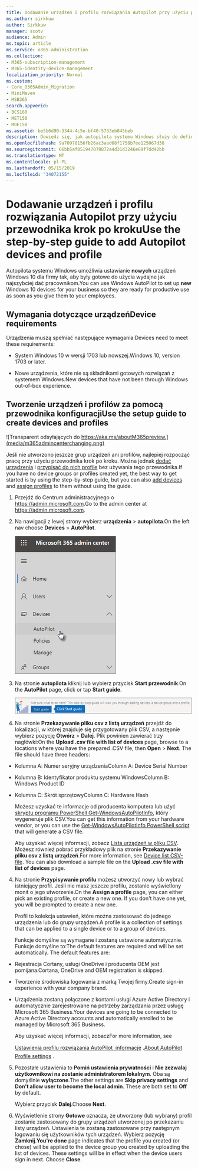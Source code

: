 ```yaml
---
title: Dodawanie urządzeń i profilu rozwiązania Autopilot przy użyciu przewodnika krok po kroku
ms.author: sirkkuw
author: Sirkkuw
manager: scotv
audience: Admin
ms.topic: article
ms.service: o365-administration
ms.collection:
- M365-subscription-management
- M365-identity-device-management
localization_priority: Normal
ms.custom:
- Core_O365Admin_Migration
- MiniMaven
- MSB365
search.appverid:
- BCS160
- MET150
- MOE150
ms.assetid: be5b6d90-3344-4c5e-bf40-5733eb845beb
description: Dowiedz się, jak autopilota systemu Windows służy do definiowania nowych urządzeń Windows 10 dla Twojej firmy.
ms.openlocfilehash: 9a70978156fb26ac3aad08f1758b7ee125067d38
ms.sourcegitcommit: 66bb5af851947078872a4d31d3246e69f7dd42bb
ms.translationtype: MT
ms.contentlocale: pl-PL
ms.lasthandoff: 05/15/2019
ms.locfileid: "34072155"
---
```

# <a name="use-the-step-by-step-guide-to-add-autopilot-devices-and-profile"></a><span data-ttu-id="5ad40-103">Dodawanie urządzeń i profilu rozwiązania Autopilot przy użyciu przewodnika krok po kroku</span><span class="sxs-lookup"><span data-stu-id="5ad40-103">Use the step-by-step guide to add Autopilot devices and profile</span></span>

<span data-ttu-id="5ad40-104">Autopilota systemu Windows umożliwia ustawianie **nowych** urządzeń Windows 10 dla firmy tak, aby były gotowe do użycia wydajne jak najszybciej dać pracownikom.</span><span class="sxs-lookup"><span data-stu-id="5ad40-104">You can use Windows AutoPilot to set up **new** Windows 10 devices for your business so they are ready for productive use as soon as you give them to your employees.</span></span>
  
## <a name="device-requirements"></a><span data-ttu-id="5ad40-105">Wymagania dotyczące urządzeń</span><span class="sxs-lookup"><span data-stu-id="5ad40-105">Device requirements</span></span>

<span data-ttu-id="5ad40-106">Urządzenia muszą spełniać następujące wymagania:</span><span class="sxs-lookup"><span data-stu-id="5ad40-106">Devices need to meet these requirements:</span></span>
  
- <span data-ttu-id="5ad40-107">System Windows 10 w wersji 1703 lub nowszej.</span><span class="sxs-lookup"><span data-stu-id="5ad40-107">Windows 10, version 1703 or later.</span></span>
    
- <span data-ttu-id="5ad40-108">Nowe urządzenia, które nie są składnikami gotowych rozwiązań z systemem Windows.</span><span class="sxs-lookup"><span data-stu-id="5ad40-108">New devices that have not been through Windows out-of-box experience.</span></span>
    
## <a name="use-the-setup-guide-to-create-devices-and-profiles"></a><span data-ttu-id="5ad40-109">Tworzenie urządzeń i profilów za pomocą przewodnika konfiguracji</span><span class="sxs-lookup"><span data-stu-id="5ad40-109">Use the setup guide to create devices and profiles</span></span>

![Transparent odsyłających do https://aka.ms/aboutM365preview.](media/m365admincenterchanging.png)

<span data-ttu-id="5ad40-111">Jeśli nie utworzono jeszcze grup urządzeń ani profilów, najlepiej rozpocząć pracę przy użyciu przewodnika krok po kroku. Można jednak [dodać urządzenia](create-and-edit-autopilot-devices.md) i [przypisać do nich profile](create-and-edit-autopilot-profiles.md) bez używania tego przewodnika.</span><span class="sxs-lookup"><span data-stu-id="5ad40-111">If you have no device groups or profiles created yet, the best way to get started is by using the step-by-step guide, but you can also [add devices](create-and-edit-autopilot-devices.md) and [assign profiles](create-and-edit-autopilot-profiles.md) to them without using the guide.</span></span> 
  
1. <span data-ttu-id="5ad40-112">Przejdź do Centrum administracyjnego o <a href="https://go.microsoft.com/fwlink/p/?linkid=837890" target="_blank">https://admin.microsoft.com</a>.</span><span class="sxs-lookup"><span data-stu-id="5ad40-112">Go to the admin center at <a href="https://go.microsoft.com/fwlink/p/?linkid=837890" target="_blank">https://admin.microsoft.com</a>.</span></span>

2. <span data-ttu-id="5ad40-113">Na nawigacji z lewej strony wybierz **urządzenia** \> **autopilota**.</span><span class="sxs-lookup"><span data-stu-id="5ad40-113">On the left nav choose **Devices** \> **AutoPilot**.</span></span>

    ![W Centrum administracyjnego wybierz urządzenia, a następnie autopilota.](media/AutoPilot.png)
  
2. <span data-ttu-id="5ad40-115">Na stronie **autopilota** kliknij lub wybierz przycisk **Start przewodnik**.</span><span class="sxs-lookup"><span data-stu-id="5ad40-115">On the **AutoPilot** page, click or tap **Start guide**.</span></span>
    
    ![Click Start guide for step-by-step instructions for Autopilot.](media/31662655-d1e6-437d-87ea-c0dec5da56f7.png)
  
3. <span data-ttu-id="5ad40-p101">Na stronie **Przekazywanie pliku csv z listą urządzeń** przejdź do lokalizacji, w której znajduje się przygotowany plik CSV, a następnie wybierz pozycję **Otwórz** \> **Dalej**. Plik powinien zawierać trzy nagłówki:</span><span class="sxs-lookup"><span data-stu-id="5ad40-p101">On the **Upload .csv file with list of devices** page, browse to a locations where you have the prepared .CSV file, then **Open** \> **Next**. The file should have three headers:</span></span>
    
  - <span data-ttu-id="5ad40-119">Kolumna A: Numer seryjny urządzenia</span><span class="sxs-lookup"><span data-stu-id="5ad40-119">Column A: Device Serial Number</span></span>
    
  - <span data-ttu-id="5ad40-120">Kolumna B: Identyfikator produktu systemu Windows</span><span class="sxs-lookup"><span data-stu-id="5ad40-120">Column B: Windows Product ID</span></span>
    
  - <span data-ttu-id="5ad40-121">Kolumna C: Skrót sprzętowy</span><span class="sxs-lookup"><span data-stu-id="5ad40-121">Column C: Hardware Hash</span></span>
    
    <span data-ttu-id="5ad40-122">Możesz uzyskać te informacje od producenta komputera lub użyć [skryptu programu PowerShell Get-WindowsAutoPilotInfo](https://www.powershellgallery.com/packages/Get-WindowsAutoPilotInfo), który wygeneruje plik CSV.</span><span class="sxs-lookup"><span data-stu-id="5ad40-122">You can get this information from your hardware vendor, or you can use the [Get-WindowsAutoPilotInfo PowerShell script](https://www.powershellgallery.com/packages/Get-WindowsAutoPilotInfo) that will generate a CSV file.</span></span> 
    
    <span data-ttu-id="5ad40-p102">Aby uzyskać więcej informacji, zobacz [Lista urządzeń w pliku CSV](https://support.office.com/article/932e3676-2491-49f0-9177-d893d2f5276e). Możesz również pobrać przykładowy plik na stronie **Przekazywanie pliku csv z listą urządzeń**.</span><span class="sxs-lookup"><span data-stu-id="5ad40-p102">For more information, see [Device list CSV-file](https://support.office.com/article/932e3676-2491-49f0-9177-d893d2f5276e). You can also download a sample file on the **Upload .csv file with list of devices** page.</span></span> 
    
4. <span data-ttu-id="5ad40-p103">Na stronie **Przypisywanie profilu** możesz utworzyć nowy lub wybrać istniejący profil. Jeśli nie masz jeszcze profilu, zostanie wyświetlony monit o jego utworzenie.</span><span class="sxs-lookup"><span data-stu-id="5ad40-p103">On the **Assign a profile** page, you can either pick an existing profile, or create a new one. If you don't have one yet, you will be prompted to create a new one.</span></span> 
    
    <span data-ttu-id="5ad40-127">Profil to kolekcja ustawień, które można zastosować do jednego urządzenia lub do grupy urządzeń.</span><span class="sxs-lookup"><span data-stu-id="5ad40-127">A profile is a collection of settings that can be applied to a single device or to a group of devices.</span></span>
    
    <span data-ttu-id="5ad40-p104">Funkcje domyślne są wymagane i zostaną ustawione automatycznie. Funkcje domyślne to:</span><span class="sxs-lookup"><span data-stu-id="5ad40-p104">The default features are required and will be set automatically. The default features are:</span></span>
    
  - <span data-ttu-id="5ad40-130">Rejestracja Cortany, usługi OneDrive i producenta OEM jest pomijana.</span><span class="sxs-lookup"><span data-stu-id="5ad40-130">Cortana, OneDrive and OEM registration is skipped.</span></span>
    
  - <span data-ttu-id="5ad40-131">Tworzenie środowiska logowania z marką Twojej firmy.</span><span class="sxs-lookup"><span data-stu-id="5ad40-131">Create sign-in experience with your company brand.</span></span>
    
  - <span data-ttu-id="5ad40-132">Urządzenia zostaną połączone z kontami usługi Azure Active Directory i automatycznie zarejestrowane na potrzeby zarządzania przez usługę Microsoft 365 Business.</span><span class="sxs-lookup"><span data-stu-id="5ad40-132">Your devices are going to be connected to Azure Active Directory accounts and automatically enrolled to be managed by Microsoft 365 Business.</span></span>
    
    <span data-ttu-id="5ad40-133">Aby uzyskać więcej informacji, zobacz</span><span class="sxs-lookup"><span data-stu-id="5ad40-133">For more information, see</span></span>
    
    <span data-ttu-id="5ad40-134">[Ustawienia profilu rozwiązania AutoPilot  informacje](autopilot-profile-settings.md) .</span><span class="sxs-lookup"><span data-stu-id="5ad40-134">[About AutoPilot Profile settings](autopilot-profile-settings.md) .</span></span> 
    
5. <span data-ttu-id="5ad40-135">Pozostałe ustawienia to **Pomiń ustawienia prywatności** i **Nie zezwalaj użytkownikowi na zostanie administratorem lokalnym**. Oba są domyślnie **wyłączone**.</span><span class="sxs-lookup"><span data-stu-id="5ad40-135">The other settings are **Skip privacy settings** and **Don't allow user to become the local admin**. These are both set to **Off** by default.</span></span> 
    
    <span data-ttu-id="5ad40-136">Wybierz przycisk **Dalej**.</span><span class="sxs-lookup"><span data-stu-id="5ad40-136">Choose **Next**.</span></span>
    
6. <span data-ttu-id="5ad40-p105">Wyświetlenie strony **Gotowe** oznacza, że utworzony (lub wybrany) profil zostanie zastosowany do grupy urządzeń utworzonej po przekazaniu listy urządzeń. Ustawienia te zostaną zastosowane przy następnym logowaniu się użytkowników tych urządzeń. Wybierz pozycję **Zamknij**.</span><span class="sxs-lookup"><span data-stu-id="5ad40-p105">**You're done** page indicates that the profile you created (or chose) will be applied to the device group you created by uploading the list of devices. These settings will be in effect when the device users sign in next. Choose **Close**.</span></span>
    